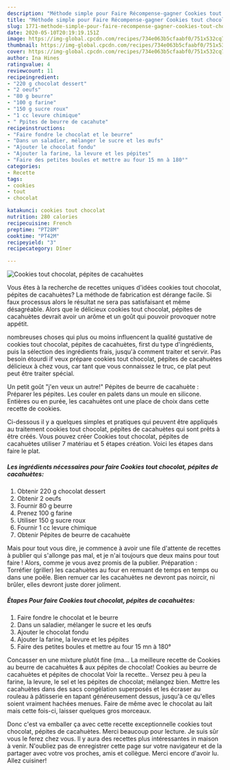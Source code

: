 ```yaml
---
description: "Méthode simple pour Faire Récompense-gagner Cookies tout chocolat, pépites de cacahuètes"
title: "Méthode simple pour Faire Récompense-gagner Cookies tout chocolat, pépites de cacahuètes"
slug: 1771-methode-simple-pour-faire-recompense-gagner-cookies-tout-chocolat-pepites-de-cacahuetes
date: 2020-05-10T20:19:19.151Z
image: https://img-global.cpcdn.com/recipes/734e063b5cfaabf0/751x532cq70/cookies-tout-chocolat-pepites-de-cacahuetes-photo-principale-de-la-recette.jpg
thumbnail: https://img-global.cpcdn.com/recipes/734e063b5cfaabf0/751x532cq70/cookies-tout-chocolat-pepites-de-cacahuetes-photo-principale-de-la-recette.jpg
cover: https://img-global.cpcdn.com/recipes/734e063b5cfaabf0/751x532cq70/cookies-tout-chocolat-pepites-de-cacahuetes-photo-principale-de-la-recette.jpg
author: Ina Hines
ratingvalue: 4
reviewcount: 11
recipeingredient:
- "220 g chocolat dessert"
- "2 oeufs"
- "80 g beurre"
- "100 g farine"
- "150 g sucre roux"
- "1 cc levure chimique"
- " Ppites de beurre de cacahute"
recipeinstructions:
- "Faire fondre le chocolat et le beurre"
- "Dans un saladier, mélanger le sucre et les œufs"
- "Ajouter le chocolat fondu"
- "Ajouter la farine, la levure et les pépites"
- "Faire des petites boules et mettre au four 15 mn à 180°"
categories:
- Recette
tags:
- cookies
- tout
- chocolat

katakunci: cookies tout chocolat 
nutrition: 280 calories
recipecuisine: French
preptime: "PT28M"
cooktime: "PT42M"
recipeyield: "3"
recipecategory: Dîner

---
```



![Cookies tout chocolat, pépites de cacahuètes](https://img-global.cpcdn.com/recipes/734e063b5cfaabf0/751x532cq70/cookies-tout-chocolat-pepites-de-cacahuetes-photo-principale-de-la-recette.jpg)

Vous êtes à la recherche de recettes uniques d'idées cookies tout chocolat, pépites de cacahuètes? La méthode de fabrication est dérange facile. Si faux processus alors le résultat ne sera pas satisfaisant et même désagréable. Alors que le délicieux cookies tout chocolat, pépites de cacahuètes devrait avoir un arôme et un goût qui pouvoir provoquer notre appétit.

nombreuses choses qui plus ou moins influencent la qualité gustative de cookies tout chocolat, pépites de cacahuètes, first du type d'ingrédients, puis la sélection des ingrédients frais, jusqu'à comment traiter et servir. Pas besoin étourdi if veux prépare cookies tout chocolat, pépites de cacahuètes délicieux à chez vous, car tant que vous connaissez le truc, ce plat peut peut être traiter spécial.

Un petit goût &#34;j&#39;en veux un autre!&#34; Pépites de beurre de cacahuète : Préparer les pépites. Les couler en palets dans un moule en silicone. Entières ou en purée, les cacahuètes ont une place de choix dans cette recette de cookies.


Ci-dessous il y a quelques simples et pratiques qui peuvent être appliqués au traitement cookies tout chocolat, pépites de cacahuètes qui sont prêts à être créés. Vous pouvez créer Cookies tout chocolat, pépites de cacahuètes utiliser 7 matériau et 5 étapes création. Voici les étapes dans faire le plat.

<!--inarticleads1-->

##### Les ingrédients nécessaires pour faire Cookies tout chocolat, pépites de cacahuètes:

1. Obtenir 220 g chocolat dessert
1. Obtenir 2 oeufs
1. Fournir 80 g beurre
1. Prenez 100 g farine
1. Utiliser 150 g sucre roux
1. Fournir 1 cc levure chimique
1. Obtenir  Pépites de beurre de cacahuète


Mais pour tout vous dire, je commence à avoir une file d&#39;attente de recettes à publier qui s&#39;allonge pas mal, et je n&#39;ai toujours que deux mains pour tout faire ! Alors, comme je vous avez promis de la publier. Préparation : Torréfier (griller) les cacahuètes au four en remuant de temps en temps ou dans une poêle. Bien remuer car les cacahuètes ne devront pas noircir, ni brûler, elles devront juste dorer joliment. 

<!--inarticleads2-->

##### Étapes Pour faire Cookies tout chocolat, pépites de cacahuètes:

1. Faire fondre le chocolat et le beurre
1. Dans un saladier, mélanger le sucre et les œufs
1. Ajouter le chocolat fondu
1. Ajouter la farine, la levure et les pépites
1. Faire des petites boules et mettre au four 15 mn à 180°


Concasser en une mixture plutôt fine (ma… La meilleure recette de Cookies au beurre de cacahuètes &amp; aux pépites de chocolat! Cookies au beurre de cacahuètes et pépites de chocolat Voir la recette.. Versez peu à peu la farine, la levure, le sel et les pépites de chocolat; mélangez bien. Mettre les cacahuètes dans des sacs congélation superposés et les écraser au rouleau à pâtisserie en tapant généreusement dessus, jusqu&#39;à ce qu&#39;elles soient vraiment hachées menues. Faire de même avec le chocolat au lait mais cette fois-ci, laisser quelques gros morceaux. 


Donc c'est va emballer ça avec cette recette exceptionnelle cookies tout chocolat, pépites de cacahuètes. Merci beaucoup pour lecture. Je suis sûr vous le ferez chez vous. Il y aura des recettes plus  intéressantes in maison à venir. N'oubliez pas de enregistrer cette page sur votre navigateur et de la partager avec votre vos proches, amis et collègue. Merci encore d'avoir lu. Allez cuisiner!
